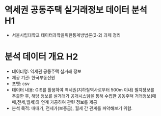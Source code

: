 # 역세권 공동주택 실거래정보 데이터 분석 H1
- 서울시립대학교 데이터과학을위한통계방법론(2-2) 과제 정리

# 분석 데이터 개요 H2
- 데이터명: 역세권 공동주택 실거래 정보
- 제공 기관: 한국부동산원
- 포맷: csv
- 데이터 내용: GIS를 활용하여 역세권(지하철역사로부터 500m 이내) 필지정보를 추출한 후, 해당 정보를 실거래가 공개시스템을 통해 수집한 공동주택 거래정보(매매,전세,월세)와 연계 가공하여 관련 정보를 제공
- 분석 목적: 매매가, 전세가(보증금), 월세 간 관계를 파악해보기 위함.




